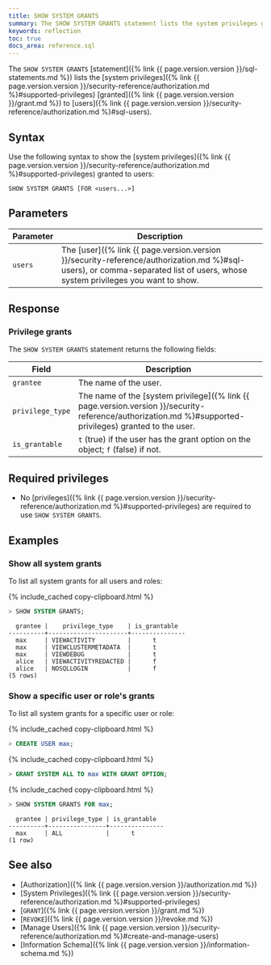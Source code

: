 ```yaml
---
title: SHOW SYSTEM GRANTS
summary: The SHOW SYSTEM GRANTS statement lists the system privileges granted to users.
keywords: reflection
toc: true
docs_area: reference.sql
---
```


The `SHOW SYSTEM GRANTS` [statement]({% link {{ page.version.version }}/sql-statements.md %}) lists the [system privileges]({% link {{ page.version.version }}/security-reference/authorization.md %}#supported-privileges) [granted]({% link {{ page.version.version }}/grant.md %}) to [users]({% link {{ page.version.version }}/security-reference/authorization.md %}#sql-users).

## Syntax

Use the following syntax to show the [system privileges]({% link {{ page.version.version }}/security-reference/authorization.md %}#supported-privileges) granted to users:

~~~
SHOW SYSTEM GRANTS [FOR <users...>]
~~~

## Parameters

Parameter    | Description
-------------|-----------------------------------------------------------------------------------------------------
`users`      | The [user]({% link {{ page.version.version }}/security-reference/authorization.md %}#sql-users), or comma-separated list of users, whose system privileges you want to show.

## Response

### Privilege grants

The `SHOW SYSTEM GRANTS` statement returns the following fields:

Field            | Description
-----------------|-----------------------------------------------------------------------------------------------------
`grantee`  | The name of the user.
`privilege_type`  | The name of the [system privilege]({% link {{ page.version.version }}/security-reference/authorization.md %}#supported-privileges) granted to the user.
`is_grantable`   | `t` (true) if the user has the grant option on the object; `f` (false) if not.

## Required privileges

- No [privileges]({% link {{ page.version.version }}/security-reference/authorization.md %}#supported-privileges) are required to use `SHOW SYSTEM GRANTS`.

## Examples

### Show all system grants

To list all system grants for all users and roles:

{% include_cached copy-clipboard.html %}
~~~ sql
> SHOW SYSTEM GRANTS;
~~~

~~~
  grantee |    privilege_type    | is_grantable
----------+----------------------+---------------
  max     | VIEWACTIVITY         |      t
  max     | VIEWCLUSTERMETADATA  |      t
  max     | VIEWDEBUG            |      t
  alice   | VIEWACTIVITYREDACTED |      f
  alice   | NOSQLLOGIN           |      f
(5 rows)
~~~

### Show a specific user or role's grants

To list all system grants for a specific user or role:

{% include_cached copy-clipboard.html %}
~~~ sql
> CREATE USER max;
~~~

{% include_cached copy-clipboard.html %}
~~~ sql
> GRANT SYSTEM ALL TO max WITH GRANT OPTION;
~~~

{% include_cached copy-clipboard.html %}
~~~ sql
> SHOW SYSTEM GRANTS FOR max;
~~~

~~~
  grantee | privilege_type | is_grantable
----------+----------------+---------------
  max     | ALL            |      t
(1 row)
~~~

## See also

- [Authorization]({% link {{ page.version.version }}/authorization.md %})
- [System Privileges]({% link {{ page.version.version }}/security-reference/authorization.md %}#supported-privileges)
- [`GRANT`]({% link {{ page.version.version }}/grant.md %})
- [`REVOKE`]({% link {{ page.version.version }}/revoke.md %})
- [Manage Users]({% link {{ page.version.version }}/security-reference/authorization.md %}#create-and-manage-users)
- [Information Schema]({% link {{ page.version.version }}/information-schema.md %})
